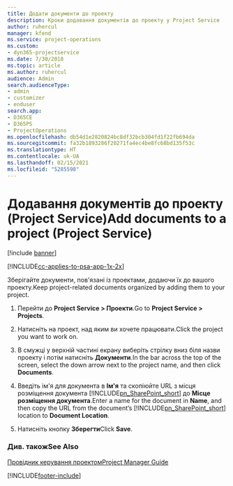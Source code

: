 ```yaml
---
title: Додати документи до проекту
description: Кроки додавання документів до проекту у Project Service
author: ruhercul
manager: kfend
ms.service: project-operations
ms.custom:
- dyn365-projectservice
ms.date: 7/30/2018
ms.topic: article
ms.author: ruhercul
audience: Admin
search.audienceType:
- admin
- customizer
- enduser
search.app:
- D365CE
- D365PS
- ProjectOperations
ms.openlocfilehash: db54d1e2820824bc8df32bcb304fd1f22fb694da
ms.sourcegitcommit: fa32b1893286f20271fa4ec4be8fc68bd135f53c
ms.translationtype: HT
ms.contentlocale: uk-UA
ms.lasthandoff: 02/15/2021
ms.locfileid: "5285598"
---
```

# <a name="add-documents-to-a-project-project-service"></a><span data-ttu-id="ccca9-103">Додавання документів до проекту (Project Service)</span><span class="sxs-lookup"><span data-stu-id="ccca9-103">Add documents to a project (Project Service)</span></span>

[!include [banner](../includes/psa-now-project-operations.md)]

[!INCLUDE[cc-applies-to-psa-app-1x-2x](../includes/cc-applies-to-psa-app-1x-2x.md)]

<span data-ttu-id="ccca9-104">Зберігайте документи, пов'язані із проектами, додаючи їх до вашого проекту.</span><span class="sxs-lookup"><span data-stu-id="ccca9-104">Keep project-related documents organized by adding them to your project.</span></span>  
  
1. <span data-ttu-id="ccca9-105">Перейти до **Project Service > Проекти**.</span><span class="sxs-lookup"><span data-stu-id="ccca9-105">Go to **Project Service > Projects**.</span></span>  
  
2. <span data-ttu-id="ccca9-106">Натисніть на проект, над яким ви хочете працювати.</span><span class="sxs-lookup"><span data-stu-id="ccca9-106">Click the project you want to work on.</span></span>  
  
3. <span data-ttu-id="ccca9-107">В смужці у верхній частині екрану виберіть стрілку вниз біля назви проекту і потім натисніть **Документи**.</span><span class="sxs-lookup"><span data-stu-id="ccca9-107">In the bar across the top of the screen, select the down arrow next to the project name, and then click **Documents**.</span></span>  
  
4. <span data-ttu-id="ccca9-108">Введіть ім'я для документа в **Ім'я** та скопіюйте URL з місця розміщення документа [!INCLUDE[pn_SharePoint_short](../includes/pn-sharepoint-short.md)] до **Місце розміщення документа**.</span><span class="sxs-lookup"><span data-stu-id="ccca9-108">Enter a name for the document in **Name**,  and then copy the URL from the document’s [!INCLUDE[pn_SharePoint_short](../includes/pn-sharepoint-short.md)] location to **Document Location**.</span></span>  
  
5. <span data-ttu-id="ccca9-109">Натисніть кнопку **Зберегти**</span><span class="sxs-lookup"><span data-stu-id="ccca9-109">Click **Save**.</span></span>  
  
### <a name="see-also"></a><span data-ttu-id="ccca9-110">Див. також</span><span class="sxs-lookup"><span data-stu-id="ccca9-110">See Also</span></span>  
 [<span data-ttu-id="ccca9-111">Провідник керування проектом</span><span class="sxs-lookup"><span data-stu-id="ccca9-111">Project Manager Guide</span></span>](../psa/project-manager-guide.md)


[!INCLUDE[footer-include](../includes/footer-banner.md)]